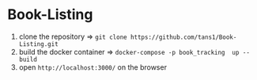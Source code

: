 # Book-Listing

 1. clone the repository => `git clone https://github.com/tans1/Book-Listing.git`
 2. build the docker container => `docker-compose -p book_tracking  up --build`
 3. open  `http://localhost:3000/` on the browser
 
